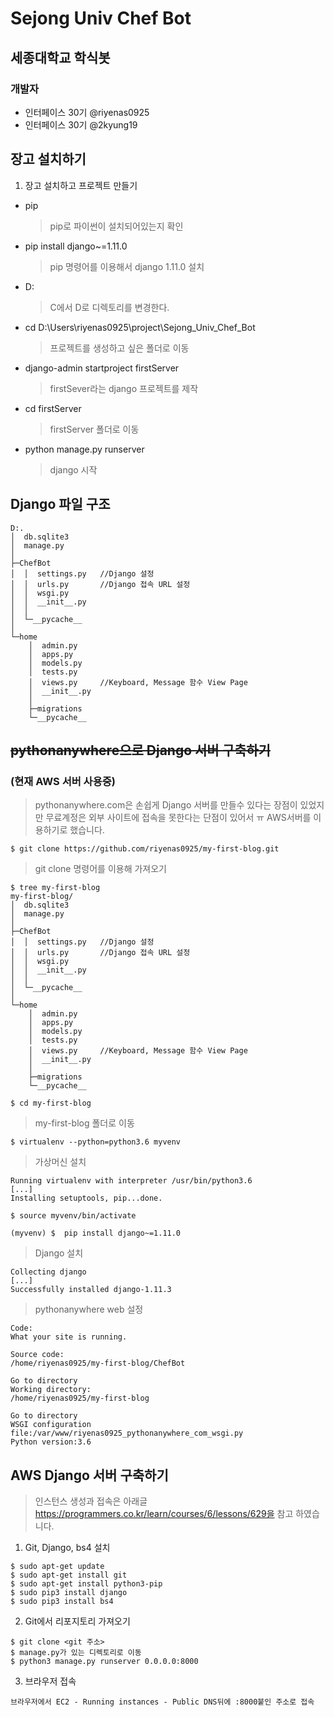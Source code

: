 # Sejong Univ Chef Bot

## 세종대학교 학식봇

### 개발자
* 인터페이스 30기 @riyenas0925
* 인터페이스 30기 @2kyung19

## 장고 설치하기

1. 장고 설치하고 프로젝트 만들기

* pip
    > pip로 파이썬이 설치되어있는지 확인

* pip install django~=1.11.0
    > pip 명령어를 이용해서 django 1.11.0 설치

* D:
    > C에서 D로 디렉토리를 변경한다.

* cd D:\Users\riyenas0925\project\Sejong_Univ_Chef_Bot
    > 프로젝트를 생성하고 싶은 폴더로 이동

* django-admin startproject firstServer
    > firstSever라는 django 프로젝트를 제작

* cd firstServer
    > firstServer 폴더로 이동

* python manage.py runserver
    > django 시작

 
## Django 파일 구조

```
D:.
│  db.sqlite3
│  manage.py
│
├─ChefBot
│  │  settings.py   //Django 설정
│  │  urls.py       //Django 접속 URL 설정
│  │  wsgi.py
│  │  __init__.py
│  │
│  └─__pycache__
│
└─home
    │  admin.py
    │  apps.py
    │  models.py
    │  tests.py
    │  views.py     //Keyboard, Message 함수 View Page
    │  __init__.py
    │
    ├─migrations
    └─__pycache__

```

## ~~pythonanywhere으로 Django 서버 구축하기~~ 
### (현재 AWS 서버 사용중)

> pythonanywhere.com은 손쉽게 Django 서버를 만들수 있다는 장점이 있었지만 무료계정은 외부 사이트에 접속을 못한다는 단점이 있어서 ㅠ AWS서버를 이용하기로 했습니다.

    $ git clone https://github.com/riyenas0925/my-first-blog.git
> git clone 명령어를 이용해 가져오기
> 
    $ tree my-first-blog
    my-first-blog/
    │  db.sqlite3
    │  manage.py
    │
    ├─ChefBot
    │  │  settings.py   //Django 설정
    │  │  urls.py       //Django 접속 URL 설정
    │  │  wsgi.py
    │  │  __init__.py
    │  │
    │  └─__pycache__
    │
    └─home
        │  admin.py
        │  apps.py
        │  models.py
        │  tests.py
        │  views.py     //Keyboard, Message 함수 View Page
        │  __init__.py
        │
        ├─migrations
        └─__pycache__
>
    $ cd my-first-blog
> my-first-blog 폴더로 이동
>
    $ virtualenv --python=python3.6 myvenv
> 가상머신 설치
>
    Running virtualenv with interpreter /usr/bin/python3.6
    [...]
    Installing setuptools, pip...done.

    $ source myvenv/bin/activate

    (myvenv) $  pip install django~=1.11.0
> Django 설치
>
    Collecting django
    [...]
    Successfully installed django-1.11.3

> pythonanywhere web 설정
> 
    Code:
    What your site is running.

    Source code:
    /home/riyenas0925/my-first-blog/ChefBot

    Go to directory
    Working directory:
    /home/riyenas0925/my-first-blog

    Go to directory
    WSGI configuration file:/var/www/riyenas0925_pythonanywhere_com_wsgi.py
    Python version:3.6

## AWS Django 서버 구축하기

> 인스턴스 생성과 접속은 아래글 https://programmers.co.kr/learn/courses/6/lessons/629을 참고 하였습니다.

1. Git, Django, bs4 설치
>
    $ sudo apt-get update
    $ sudo apt-get install git
    $ sudo apt-get install python3-pip
    $ sudo pip3 install django
    $ sudo pip3 install bs4

2. Git에서 리포지토리 가져오기
>
    $ git clone <git 주소>
    $ manage.py가 있는 디렉토리로 이동
    $ python3 manage.py runserver 0.0.0.0:8000

3. 브라우저 접속
>
    브라우저에서 EC2 - Running instances - Public DNS뒤에 :8000붙인 주소로 접속